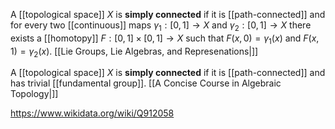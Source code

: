 A [[topological space]] $X$ is **simply connected** if it is [[path-connected]] and for every two [[continuous]] maps $\gamma_1:[0,1]\to X$ and $\gamma_2:[0,1]\to X$ there exists a [[homotopy]] $F:[0,1]\times[0,1]\to X$ such that $F(x,0)= \gamma_1(x)$ and $F(x,1) = \gamma_2(x)$.  [[Lie Groups, Lie Algebras, and Represenations|]]

A [[topological space]] $X$ is **simply connected** if it is [[path-connected]] and has trivial [[fundamental group]]. [[A Concise Course in Algebraic Topology|]]

https://www.wikidata.org/wiki/Q912058